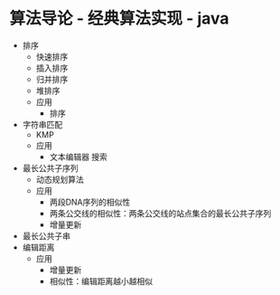 # 算法导论 - 经典算法实现 - java
- 排序
  - 快速排序
  - 插入排序
  - 归并排序
  - 堆排序
  - 应用
    - 排序
- 字符串匹配
  - KMP
  - 应用
    - 文本编辑器 搜索
- 最长公共子序列
  - 动态规划算法
  - 应用
    - 两段DNA序列的相似性
    - 两条公交线的相似性：两条公交线的站点集合的最长公共子序列
    - 增量更新
- 最长公共子串
- 编辑距离
  - 应用
    - 增量更新
    - 相似性：编辑距离越小越相似


